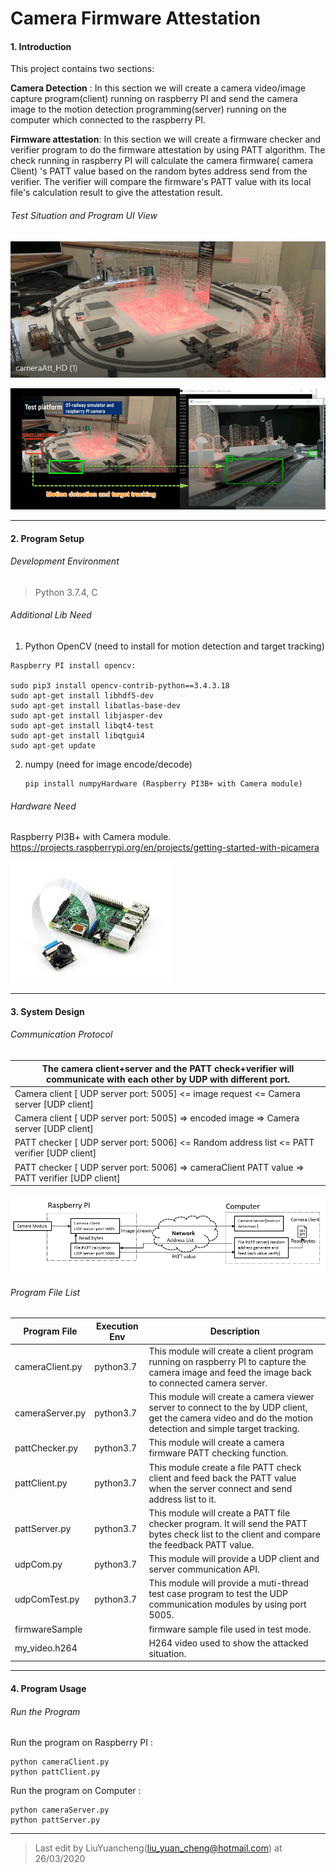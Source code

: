 # Camera Firmware Attestation

#### 1. Introduction

This project contains two sections: 

**Camera Detection** : In this section we will create a camera video/image capture program(client) running on raspberry PI and send the camera image to the motion detection programming(server) running on the computer which connected to the raspberry PI. 

**Firmware attestation**: In this section we will create a firmware checker and verifier program to do the firmware attestation by using PATT algorithm.  The check running in raspberry PI will calculate the camera firmware( camera Client) 's PATT value based on the random bytes address send from the verifier. The verifier will compare the firmware's PATT value with its local file's calculation result to give the attestation result. 

###### Test Situation and Program UI View

![](doc/RM_testRun.gif)



![](doc/RM_testSituation.png)

------

#### 2. Program Setup

###### Development Environment

> Python 3.7.4, C

###### Additional Lib Need

1.  Python OpenCV (need to install for motion detection and target tracking)

   ```
   Raspberry PI install opencv: 
   
   sudo pip3 install opencv-contrib-python==3.4.3.18
   sudo apt-get install libhdf5-dev
   sudo apt-get install libatlas-base-dev
   sudo apt-get install libjasper-dev
   sudo apt-get install libqt4-test
   sudo apt-get install libqtgui4
   sudo apt-get update
   ```

2. numpy (need for image encode/decode)

   ```
   pip install numpyHardware (Raspberry PI3B+ with Camera module)
   ```

###### Hardware Need

Raspberry PI3B+ with Camera module. https://projects.raspberrypi.org/en/projects/getting-started-with-picamera

![](doc/RM_camera.jpg)

------

#### 3. System Design

###### Communication Protocol 

| The camera client+server and the PATT check+verifier will communicate with each other by UDP with different port. |
| ------------------------------------------------------------ |
| Camera client [ UDP server port: 5005]  <= image request <= Camera server [UDP client] |
| Camera client [ UDP server port: 5005]  => encoded image => Camera server [UDP client] |
| PATT checker [ UDP server port: 5006]  <= Random address list <= PATT verifier [UDP client] |
| PATT checker [ UDP server port: 5006]  => cameraClient PATT value => PATT verifier [UDP client] |

![](doc/RM_comm.png)

###### Program File List 

| Program File    | Execution Env | Description                                                  |
| --------------- | ------------- | ------------------------------------------------------------ |
| cameraClient.py | python3.7     | This module will create a client program running on raspberry PI to capture the camera image and feed the image back to connected camera server. |
| cameraServer.py | python3.7     | This module will create a camera viewer server to connect to the <camClient> by UDP client, get the camera video and do the motion detection and simple target tracking. |
| pattChecker.py  | python3.7     | This module will create a camera firmware PATT checking function. |
| pattClient.py   | python3.7     | This module create a file PATT check client and feed back the PATT value when the server connect and send address list to it. |
| pattServer.py   | python3.7     | This module will create a PATT file checker program. It will send the PATT bytes check list to the client and compare the feedback PATT value. |
| udpCom.py       | python3.7     | This module will provide a UDP client and server communication API. |
| udpComTest.py   | python3.7     | This module will provide a muti-thread test case program to test  the UDP communication modules by using port 5005. |
| firmwareSample  |               | firmware sample file used in test mode.                      |
| my_video.h264   |               | H264 video used to show the attacked situation.              |

------

#### 4. Program Usage

###### Run the Program

Run the program on Raspberry PI : 

```
python cameraClient.py
python pattClient.py
```

Run the program on Computer : 

```
python cameraServer.py
python pattServer.py
```



------

> Last edit by LiuYuancheng(liu_yuan_cheng@hotmail.com) at 26/03/2020